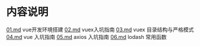 # 内容说明
[01.md](01.md) vue开发环境搭建
[02.md](02.md) vuex入坑指南
[03.md](03.md) vuex 目录结构与严格模式
[04.md](04.md) vue 入坑指南
[05.md](05.md) axios 入坑指南
[06.md](06.md) lodash 常用函数
